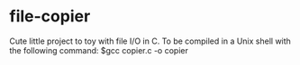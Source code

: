 # file-copier
Cute little project to toy with file I/O in C.
To be compiled in a Unix shell with the following command: $gcc copier.c -o copier
